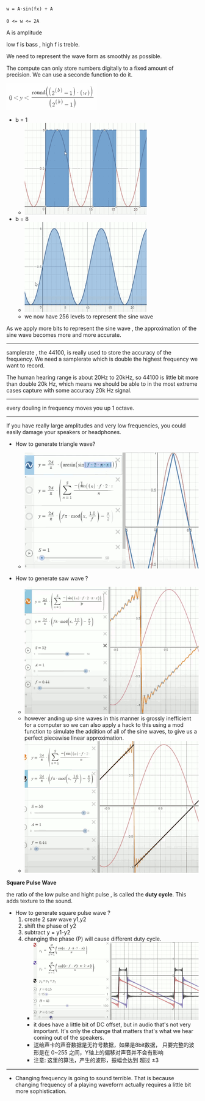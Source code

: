 

```
w = A·sin(fx) + A 

0 <= w <= 2A
```

A is amplitude

low f is bass ,   high f is treble.


We need to represent the wave form as smoothly as possible.

The compute can only store numbers digitally to a fixed amount of precision. We can use a seconde function to do it.

![](imgs/sound_approximate_wave.png)


- b = 1
    - ![](imgs/sound_b_1.png)
- b = 8
    - ![](imgs/sound_b_8.png)
    - we now have 256 levels to represent the sine wave

As we apply more bits to represent the sine wave , the approximation of the sine wave becomes more and more accurate.

----

samplerate , the 44100, is really used to store the accuracy of the frequency.  We need a samplerate which is double the highest frequency we want to record. 

The human hearing range is about 20Hz to 20kHz,  so 44100 is little bit more than double 20k Hz, which means we should be able to in the most extreme cases capture with some accuracy 20k Hz signal. 

---

every douling in frequency moves you up 1 octave.

---

If you have really large amplitudes and very low frequencies, you could easily damage your speakers or headphones. 


- How to generate triangle wave?
    - ![](imgs/sound_triangle_wave.png)

- How to generate saw wave ?
    - ![](imgs/sound_saw_wave.png)
    - however anding up sine waves in this manner is grossly inefficient for a computer so we can also apply a hack to this using a mod function to simulate the addition of all of the sine waves, to give us a perfect piecewise linear approximation. 
    - ![](imgs/sound_saw_wave2.png)


**Square Pulse Wave**

the ratio of the low pulse and hight pulse , is called the **duty cycle**.  This adds texture to the sound.

- How to generate square pulse wave ?
    1. create 2 saw wave y1,y2
    2. shift the phase of y2
    3. subtract  y = y1-y2
    4. changing the phase (P) will cause different duty cycle.
        - ![](imgs/sound_square_pulse_wave.png)
        - it does have a little bit of DC offset, but in audio that's not very important. It's only the change that matters that's what we hear coming out of the speakers. 
        - 送给声卡的声音数据是无符号数据，如果是8bit数据， 只要完整的波形是在 0~255 之间，Y轴上的偏移对声音并不会有影响
        - 注意: 这里的算法，产生的波形，振幅会达到 超过 ±3

---

- Changing frequency is going to sound terrible. That is because changing frequency of a playing waveform actually requires a little bit more sophistication. 


